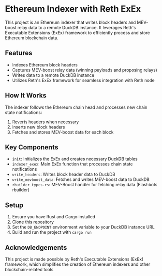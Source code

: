 # Ethereum Indexer with Reth ExEx

This project is an Ethereum indexer that writes block headers and MEV-boost relay data to a remote DuckDB instance. It leverages Reth's Executable Extensions (ExEx) framework to efficiently process and store Ethereum blockchain data.

## Features

- Indexes Ethereum block headers
- Captures MEV-boost relay data (winning payloads and proposing relays)
- Writes data to a remote DuckDB instance
- Utilizes Reth's ExEx framework for seamless integration with Reth node

## How It Works

The indexer follows the Ethereum chain head and processes new chain state notifications:

1. Reverts headers when necessary
2. Inserts new block headers
3. Fetches and stores MEV-boost data for each block

## Key Components

- `init`: Initializes the ExEx and creates necessary DuckDB tables
- `indexer_exex`: Main ExEx function that processes chain state notifications
- `write_headers`: Writes block header data to DuckDB
- `write_mevboost_data`: Fetches and writes MEV-boost data to DuckDB
- `rbuilder_types.rs`: MEV-Boost handler for fetching relay data (Flashbots rbuilder)

## Setup

1. Ensure you have Rust and Cargo installed
2. Clone this repository
3. Set the `DB_ENDPOINT` environment variable to your DuckDB instance URL
4. Build and run the project with `cargo run`

## Acknowledgements

This project is made possible by Reth's Executable Extensions (ExEx) framework, which simplifies the creation of Ethereum indexers and other blockchain-related tools.
